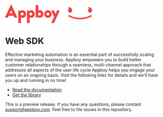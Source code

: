 ![Appboy Logo](https://github.com/Appboy/appboy-web-sdk/blob/master/Appboy_Logo_Smiley_Red.png)

# Web SDK

Effective marketing automation is an essential part of successfully scaling and managing your business. Appboy empowers you to build better customer relationships through a seamless, multi-channel approach that addresses all aspects of the user life cycle Appboy helps you engage your users on an ongoing basis. Visit the following links for details and we'll have you up and running in no time!

- [Read the documentation](https://js.appboycdn.com/web-sdk/{{VERSION}}/doc/module-appboy.html)
- [Get the library](https://js.appboycdn.com/web-sdk/{{VERSION}}/appboy.min.js)

This is a preview release. If you have any questions, please contant support@appboy.com. Feel free to file issues in this repository.
